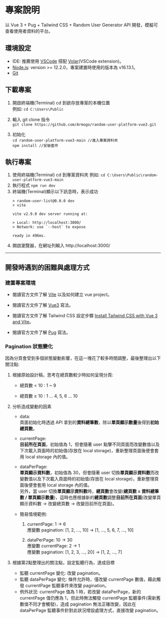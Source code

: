 # 專案說明

以 Vue 3 + Pug + Tailwind CSS + Random User Generator API 開發，模擬可查看使用者資料的平台。

## 環境設定
- IDE: 推薦使用 [VSCode](https://code.visualstudio.com/) 搭配 [Volar](https://marketplace.visualstudio.com/items?itemName=johnsoncodehk.volar)(VSCode extension)。  
- [Node.js](https://nodejs.org/en/download/): version >= 12.2.0，專案建置時使用的版本為 v16.13.1。  
- [Git](https://git-scm.com/downloads)

## 下載專案
1. 開啟終端機(Terminal) cd 到欲存放專案的本機位置  
  例如: `cd C:\Users\Public`
2. 輸入 git clone 指令  
  `git clone https://github.com/Armogo/random-user-platform-vue3.git`
    
3. 初始化  
  `cd random-user-platform-vue3-main //進入專案資料夾`  
  `npm install //安裝套件`

## 執行專案
1. 使用終端機(Terminal) cd 到專案資料夾
  例如: `cd C:\Users\Public\random-user-platform-vue3-main`
2. 執行程式
  `npm run dev`
3. 終端機(Terminal)顯示以下訊息時，表示成功
    ```
    > random-user-list@0.0.0 dev
    > vite

    vite v2.9.0 dev server running at:

    > Local: http://localhost:3000/
    > Network: use `--host` to expose

    ready in 496ms.
    ```
4. 開啟瀏覽器，在網址列輸入 http://localhost:3000/

---

## 開發時遇到的困難與處理方式  

### **建置專案環境**
- 閱讀官方文件了解 [Vite](https://vitejs.dev/guide/) 以及如何建立 vue project。

- 閱讀官方文件了解 [Vue3](https://vuejs.org/guide/extras/composition-api-faq.html#what-is-composition-api) 寫法。

- 閱讀官方文件了解 Tailwind CSS 設定步驟 [Install Tailwind CSS with Vue 3 and Vite](https://tailwindcss.com/docs/guides/vite)。

- 閱讀官方文件了解 [Pug](https://pugjs.org/language/attributes.html) 寫法。   

### **Pagination 狀態變化**
因為分頁會受到多個狀態變動影響，在這一塊花了較多時間調整，最後整理出以下關注點:

1. 根據原始設計稿，思考在總頁數較少時如何呈現分頁:

    - 總頁數 < 10 : 1 ~ 9

    - 總頁數 ≥ 10 : 1 ... 4, 5, 6 ... 10

2. 分析造成變動的因素
    - data:  
    頁面初始化時透過 API 拿到的**資料總筆數**，除以**單頁顯示數量**後得到**初始總頁數**。

    - currentPage:  
    **目前所在頁面**，初始值為 1，但會隨著 user 點擊不同頁面而改變數值以及下次載入頁面時的初始值(存放在 local storage)，重新整理頁面後便會套用 local storage 內的值。

    - dataPerPage:  
    **單頁顯示資料數**，初始值為 30，但會隨著 user 切換**單頁顯示資料數**而改變數值以及下次載入頁面時的初始值(存放在 local storage)，重新整理頁面後便會套用 local storage 內的值。  
    另外，當 user 切換**單頁顯示資料數**時，**總頁數**會改變(**總頁數 = 資料總筆數 / 單頁顯示數量**)，這時也應根據新的**總頁數**調整**目前所在頁面**(改變單頁顯示資料數 -> 改變總頁數 -> 改變目前所在頁面)。

    - 簡易情境範例:

      1. currentPage: 1 → 6  
      應變數 pagination: [1, 2, ..., 10] -> [1, ..., 5, 6, 7, ..., 10]

      2. dataPerPage: 10 → 30  
      應變數 currentPage: 2 → 1  
      應變數 pagination: [1, 2, 3, ..., 20] -> [1, 2, ..., 7]


3. 根據第2點整理出的關注點，設定監聽行為，達成目標
    - 監聽 currentPage 變化: 改變 pagination。  
    - 監聽 dataPerPage 變化: 條件允許時，僅改變 currentPage 數值，藉此觸發 currentPage 監聽事件來改變 pagination。
    - 例外狀況: currentPage 值為 1 時，若改變 dataPerPage，新的 currentPage 值仍應為 1，但此時無法觸發 currentPage 監聽事件(需新舊數值不同才會觸發)，造成 pagination 無法正確改變，因此在 dataPerPage 監聽事件針對此狀況增設處理方式，直接改變 pagination。

